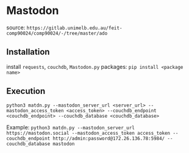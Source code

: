 # Mastodon

source: 
`https://gitlab.unimelb.edu.au/feit-comp90024/comp90024/-/tree/master/ado`

## Installation
install `requests`, `couchdb`, `Mastodon.py` packages:
`pip install <package name>`

## Execution
`python3 matdn.py --mastodon_server_url <server_url> --mastodon_access_token <access_token> --couchdb_endpoint <couchdb_endpoint> --couchdb_database <couchdb_database>`
<br>

Example: `python3 matdn.py --mastodon_server_url https://mastodon.social --mastodon_access_token access_token --couchdb_endpoint http://admin:password@172.26.136.78:5984/ --couchdb_database mastodon`